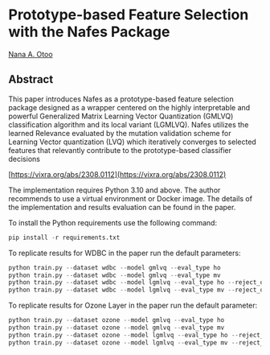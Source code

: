 # Prototype-based Feature Selection with the Nafes Package
[Nana A. Otoo](https://github.com/naotoo1)


## Abstract
This paper introduces Nafes as a prototype-based feature selection package designed as a wrapper
centered on the highly interpretable and powerful Generalized Matrix Learning Vector Quantization
(GMLVQ) classification algorithm and its local variant (LGMLVQ). Nafes utilizes the learned
Relevance evaluated by the mutation validation scheme for Learning Vector quantization (LVQ)
which iteratively converges to selected features that relevantly contribute to the prototype-based
classifier decisions

[https://vixra.org/abs/2308.0112](https://vixra.org/abs/2308.0112)


The implementation requires Python 3.10 and above. The author recommends to use a virtual environment or Docker image.
The details of the implementation and results evaluation can be found in the paper.

To install the Python requirements use the following command:

```python
pip install -r requirements.txt 
```

To replicate results for WDBC in the paper run the default parameters:

```python
python train.py --dataset wdbc --model gmlvq --eval_type ho
python train.py --dataset wdbc --model gmlvq --eval_type mv
python train.py --dataset wdbc --model lgmlvq --eval_type ho --reject_options
python train.py --dataset wdbc --model lgmlvq --eval_type mv --reject_options

```

To replicate results for Ozone Layer in the paper run the default parameter:
```python
python train.py --dataset ozone --model gmlvq --eval_type ho
python train.py --dataset ozone --model gmlvq --eval_type mv
python train.py --dataset ozone --model lgmlvq --eval_type ho --reject_options
python train.py --dataset ozone --model lgmlvq --eval_type mv --reject_options

```
 

